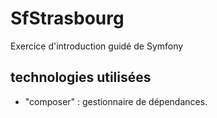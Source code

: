 # SfStrasbourg

Exercice d'introduction guidé de Symfony

## technologies utilisées

- "composer" : gestionnaire de dépendances.
